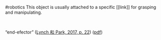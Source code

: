 #robotics 
This object is usually attached to a specific [[link]] for grasping and manipulating.

‍

“end-efector” ([Lynch 和 Park, 2017, p. 22](zotero://select/library/items/CK6BYIEW)) ([pdf](zotero://open-pdf/library/items/97TQKNC2?page=22&annotation=IKVATXDI)) 

‍
